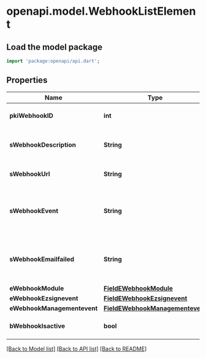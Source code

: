 # openapi.model.WebhookListElement

## Load the model package
```dart
import 'package:openapi/api.dart';
```

## Properties
Name | Type | Description | Notes
------------ | ------------- | ------------- | -------------
**pkiWebhookID** | **int** | The unique ID of the Webhook | 
**sWebhookDescription** | **String** | The description of the Webhook | 
**sWebhookUrl** | **String** | The URL of the Webhook callback | 
**sWebhookEvent** | **String** | The concatenated string to describe the Webhook event | 
**sWebhookEmailfailed** | **String** | The email that will receive the Webhook in case all attempts fail | 
**eWebhookModule** | [**FieldEWebhookModule**](FieldEWebhookModule.md) |  | 
**eWebhookEzsignevent** | [**FieldEWebhookEzsignevent**](FieldEWebhookEzsignevent.md) |  | [optional] 
**eWebhookManagementevent** | [**FieldEWebhookManagementevent**](FieldEWebhookManagementevent.md) |  | [optional] 
**bWebhookIsactive** | **bool** | Whether the Webhook is active or not | 

[[Back to Model list]](../README.md#documentation-for-models) [[Back to API list]](../README.md#documentation-for-api-endpoints) [[Back to README]](../README.md)


